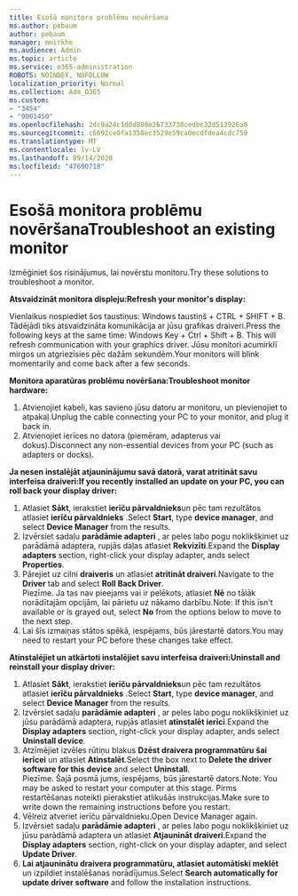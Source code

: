 ```yaml
---
title: Esošā monitora problēmu novēršana
ms.author: pebaum
author: pebaum
manager: mnirkhe
ms.audience: Admin
ms.topic: article
ms.service: o365-administration
ROBOTS: NOINDEX, NOFOLLOW
localization_priority: Normal
ms.collection: Adm_O365
ms.custom:
- "3454"
- "9001450"
ms.openlocfilehash: 2dc9a24c1d0d808e26733738cedbc32d513926a0
ms.sourcegitcommit: c6692ce0fa1358ec3529e59ca0ecdfdea4cdc759
ms.translationtype: MT
ms.contentlocale: lv-LV
ms.lasthandoff: 09/14/2020
ms.locfileid: "47690718"
---
```

# <a name="troubleshoot-an-existing-monitor"></a><span data-ttu-id="a10f8-102">Esošā monitora problēmu novēršana</span><span class="sxs-lookup"><span data-stu-id="a10f8-102">Troubleshoot an existing monitor</span></span>

<span data-ttu-id="a10f8-103">Izmēģiniet šos risinājumus, lai novērstu monitoru.</span><span class="sxs-lookup"><span data-stu-id="a10f8-103">Try these solutions to troubleshoot a monitor.</span></span> 

<span data-ttu-id="a10f8-104">**Atsvaidzināt monitora displeju:**</span><span class="sxs-lookup"><span data-stu-id="a10f8-104">**Refresh your monitor's display:**</span></span>

<span data-ttu-id="a10f8-105">Vienlaikus nospiediet šos taustiņus: Windows taustiņš + CTRL + SHIFT + B. Tādējādi tiks atsvaidzināta komunikācija ar jūsu grafikas draiveri.</span><span class="sxs-lookup"><span data-stu-id="a10f8-105">Press the following keys at the same time: Windows Key  + Ctrl + Shift + B. This will refresh communication with your graphics driver.</span></span> <span data-ttu-id="a10f8-106">Jūsu monitori acumirklī mirgos un atgriezīsies pēc dažām sekundēm.</span><span class="sxs-lookup"><span data-stu-id="a10f8-106">Your monitors will blink momentarily and come back after a few seconds.</span></span>

<span data-ttu-id="a10f8-107">**Monitora aparatūras problēmu novēršana:**</span><span class="sxs-lookup"><span data-stu-id="a10f8-107">**Troubleshoot monitor hardware:**</span></span>

1. <span data-ttu-id="a10f8-108">Atvienojiet kabeli, kas savieno jūsu datoru ar monitoru, un pievienojiet to atpakaļ.</span><span class="sxs-lookup"><span data-stu-id="a10f8-108">Unplug the cable connecting your PC to your monitor, and plug it back in.</span></span>
2. <span data-ttu-id="a10f8-109">Atvienojiet ierīces no datora (piemēram, adapterus vai dokus).</span><span class="sxs-lookup"><span data-stu-id="a10f8-109">Disconnect any non-essential devices from your PC (such as adapters or docks).</span></span>

<span data-ttu-id="a10f8-110">**Ja nesen instalējāt atjauninājumu savā datorā, varat atritināt savu interfeisa draiveri:**</span><span class="sxs-lookup"><span data-stu-id="a10f8-110">**If you recently installed an update on your PC, you can roll back your display driver:**</span></span>

1. <span data-ttu-id="a10f8-111">Atlasiet **Sākt**, ierakstiet **ierīču pārvaldnieks**un pēc tam rezultātos atlasiet **ierīču pārvaldnieks** .</span><span class="sxs-lookup"><span data-stu-id="a10f8-111">Select **Start**, type **device manager**, and select **Device Manager** from the results.</span></span>
2. <span data-ttu-id="a10f8-112">Izvērsiet sadaļu **parādāmie adapteri** , ar peles labo pogu noklikšķiniet uz parādāmā adaptera, rupjās daļas atlasiet **Rekvizīti**.</span><span class="sxs-lookup"><span data-stu-id="a10f8-112">Expand the **Display adapters** section, right-click your display adapter, ands select **Properties**.</span></span>
3. <span data-ttu-id="a10f8-113">Pārejiet uz cilni **draiveris** un atlasiet **atritināt draiveri**.</span><span class="sxs-lookup"><span data-stu-id="a10f8-113">Navigate to the **Driver** tab and select **Roll Back Driver**.</span></span> <br>
<span data-ttu-id="a10f8-114">Piezīme. Ja tas nav pieejams vai ir pelēkots, atlasiet **Nē** no tālāk norādītajām opcijām, lai pārietu uz nākamo darbību.</span><span class="sxs-lookup"><span data-stu-id="a10f8-114">Note: If this isn't available or is grayed out, select **No** from the options below to move to the next step.</span></span>
4. <span data-ttu-id="a10f8-115">Lai šīs izmaiņas stātos spēkā, iespējams, būs jārestartē dators.</span><span class="sxs-lookup"><span data-stu-id="a10f8-115">You may need to restart your PC before these changes take effect.</span></span>

<span data-ttu-id="a10f8-116">**Atinstalējiet un atkārtoti instalējiet savu interfeisa draiveri:**</span><span class="sxs-lookup"><span data-stu-id="a10f8-116">**Uninstall and reinstall your display driver:**</span></span>

1. <span data-ttu-id="a10f8-117">Atlasiet **Sākt**, ierakstiet **ierīču pārvaldnieks**un pēc tam rezultātos atlasiet **ierīču pārvaldnieks** .</span><span class="sxs-lookup"><span data-stu-id="a10f8-117">Select **Start**, type **device manager**, and select **Device Manager** from the results.</span></span>
2. <span data-ttu-id="a10f8-118">Izvērsiet sadaļu **parādāmie adapteri** , ar peles labo pogu noklikšķiniet uz jūsu parādāmā adaptera, rupjās atlasiet **atinstalēt ierīci**.</span><span class="sxs-lookup"><span data-stu-id="a10f8-118">Expand the **Display adapters** section, right-click your display adapter, ands select **Uninstall device**.</span></span> 
3. <span data-ttu-id="a10f8-119">Atzīmējiet izvēles rūtiņu blakus **Dzēst draivera programmatūru šai ierīcei** un atlasiet **Atinstalēt**.</span><span class="sxs-lookup"><span data-stu-id="a10f8-119">Select the box next to **Delete the driver software for this device** and select **Uninstall**.</span></span><br>
<span data-ttu-id="a10f8-120">Piezīme. Šajā posmā jums, iespējams, būs jārestartē dators.</span><span class="sxs-lookup"><span data-stu-id="a10f8-120">Note: You may be asked to restart your computer at this stage.</span></span> <span data-ttu-id="a10f8-121">Pirms restartēšanas noteikti pierakstiet atlikušās instrukcijas.</span><span class="sxs-lookup"><span data-stu-id="a10f8-121">Make sure to write down the remaining instructions before you restart.</span></span>
4. <span data-ttu-id="a10f8-122">Vēlreiz atveriet ierīču pārvaldnieku.</span><span class="sxs-lookup"><span data-stu-id="a10f8-122">Open Device Manager again.</span></span>
5. <span data-ttu-id="a10f8-123">Izvērsiet sadaļu **parādāmie adapteri** , ar peles labo pogu noklikšķiniet uz jūsu parādāmā adaptera un atlasiet **Atjaunināt draiveri**.</span><span class="sxs-lookup"><span data-stu-id="a10f8-123">Expand the **Display adapters** section, right-click on your display adapter, and select **Update Driver**.</span></span>
6. <span data-ttu-id="a10f8-124">**Lai atjauninātu draivera programmatūru, atlasiet automātiski meklēt** un izpildiet instalēšanas norādījumus.</span><span class="sxs-lookup"><span data-stu-id="a10f8-124">Select **Search automatically for update driver software** and follow the installation instructions.</span></span>